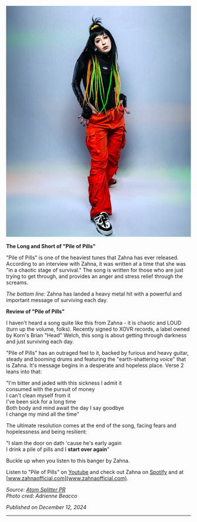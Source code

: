 ![Image](/assets/images/zahnapromopic.jpg)

**The Long and Short of "Pile of Pills"**

"Pile of Pills" is one of the heaviest tunes that Zahna has ever released. According to an interview with Zahna, it was written at a time that she was "in a chaotic stage of survival." The song is written for those who are just trying to get through, and provides an anger and stress relief through the screams.

_The bottom line:_ Zahna has landed a heavy metal hit with a powerful and important message of surviving each day.

**Review of "Pile of Pills"**

I haven't heard a song quite like this from Zahna - it is chaotic and LOUD (turn up the volume, folks). Recently signed to XOVR records, a label owned by Korn's Brian "Head" Welch, this song is about getting through darkness and just surviving each day.

"Pile of Pills" has an outraged feel to it, backed by furious and heavy guitar, steady and booming drums and featuring the "earth-shattering voice" that is Zahna.
It's message begins in a desperate and hopeless place. Verse 2 leans into that:

"I'm bitter and jaded with this sickness I admit it<br>
consumed with the pursuit of money<br/>
I can't clean myself from it<br/>
I've been sick for a long time<br/>
Both body and mind await the day I say goodbye<br/>
I change my mind all the time"

The ultimate resolution comes at the end of the song, facing fears and hopelessness and being resilient:

"I slam the door on dath 'cause he's early again<br/>
I drink a pile of pills and I **start over again**"

Buckle up when you listen to this banger by Zahna.

Listen to "Pile of Pills" on [Youtube](https://www.youtube.com/watch?v=hhNT-cqm-ZM) and check out Zahna on [Spotify](https://open.spotify.com/artist/0HvsF5I55057H9hTIkn60F) and at [www.zahnaofficial.com](www.zahnaofficial.com).

_Source: [Atom Splitter PR](http://www.atomsplitterpr.com/)_<br/>
_Photo cred: Adrienne Beacco_

_Published on December 12, 2024_

----
